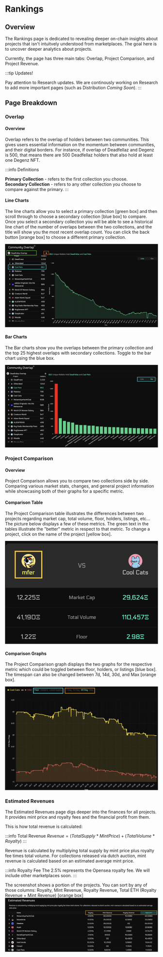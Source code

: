 
# Rankings

## Overview

The Rankings page is dedicated to revealing deeper on-chain insights about projects
that isn't intuitvely understood from marketplaces. The goal here is to uncover deeper analytics
about projects.

Currently, the page has three main tabs: Overlap, Project Comparison, and Project Revenue.

:::tip Updates!

Pay attention to Research updates. We are continously working on 
Research to add more important pages (such as Distribution *Coming Soon*).
:::

## Page Breakdown

### Overlap

#### Overview
Overlap refers to the overlap of holders between two communities. This gives users
essential information on the momentum between communities, and their digital borders.
For instance, if overlap of Deadfellaz and Degenz is 500, that means there are 500 Deadfellaz holders
that also hold at least one Degenz NFT. 

:::info Definitions

**Primary Collection** - refers to the first collection you choose.  
**Secondary Collection** - refers to any other collection you choose to compare against the primary.
:::

#### Line Charts

The line charts allow you to select a primary collection [green box] and then scroll through to choose
a secondary collection [blue box] to compare. Once you select a secondary collection
you will be able to see a historical line chart of the number of overlaps between the two 
collections, and the title will show you the most recent overlap count.
You can click the back button [orange box] to choose a different primary collection.

![OverlapLineChart](../../static/img/OverlapLineChart.png)

#### Bar Charts

The Bar charts show you the overlaps between the primary collection and the top 25 highest 
overlaps with secondary collections. Toggle to the bar chart using the blue box.

![OverlapBarChart](../../static/img/OverlapBarChart.png)

### Project Comparison

#### Overview
Project Comparison allows you to compare two collections side by side. Comparing 
various market stats, changes, and general project information while showcasing both 
of their graphs for a specific metric. 

#### Comparison Table
The Project Comparison table illustrates the differences between two projects regarding
market cap, total volume, floor, holders, listings, etc... The picture below displays
a few of these metrics. The green text in the tables illustrate the "better" metric 
in respect to that metric. To change a project, click on the name of the project [yellow box]. 

![ProjectComparisonTable](../../static/img/ProjectComparisonTable.png)

#### Comparison Graphs
The Project Comparison graph displays the two graphs for the respective metric which could be 
toggled between floor, holders, or listings [blue box]. The timespan can also be changed between
7d, 14d, 30d, and Max [orange box].

![ProjectComparisonGraph](../../static/img/ProjectComparisonGraph.png)


### Estimated Revenues

The Estimated Revenues page digs deeper into the finances for all projects. It provides 
mint price and royalty fees and the financial profit from them. 

This is how total revenue is calculated:  

:::info Total Revenue
$Revenue=(TotalSupply*MintPrice)+(TotalVolume * Royalty)$
:::

Revenue is calculated by multiplying total supply by mint price plus royalty 
fee times total volume. For collections released via dutch auction, mint revenue is 
calculated based on an estimated average mint price.

:::info Royalty Fee
The 2.5% represents the Opensea royalty fee. We will include other marketplaces soon.
:::

The screenshot shows a portion of the projects. You can sort by any of those columns: Royalty,
Mint Revenue, Royalty Revenue, Total ETH (Royalty Revenue + Mint Revenue) [orange box]
![EstimatedRevenues](../../static/img/EstimatedRevenues.png)

